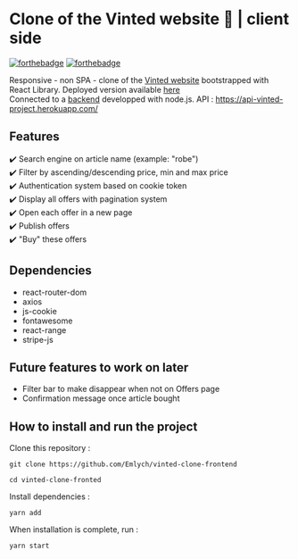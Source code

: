 # Clone of the Vinted website 👚 | client side

[![forthebadge](http://forthebadge.com/images/badges/built-with-love.svg)](http://forthebadge.com) [![forthebadge](https://forthebadge.com/images/badges/works-on-my-machine.svg)](https://forthebadge.com)

Responsive - non SPA - clone of the [Vinted website](https://www.vinted.fr/) bootstrapped with React Library. Deployed version available [here](https://vinted-clone-eld.netlify.app)<br>
Connected to a [backend](https://github.com/Emlych/Vinted-clone) developped with node.js.
API : https://api-vinted-project.herokuapp.com/

## Features

✔️ Search engine on article name (example: "robe")<br>
✔️ Filter by ascending/descending price, min and max price <br>
✔️ Authentication system based on cookie token<br>
✔️ Display all offers with pagination system<br>
✔️ Open each offer in a new page<br>
✔️ Publish offers<br>
✔️ "Buy" these offers<br>

## Dependencies

- react-router-dom
- axios
- js-cookie
- fontawesome
- react-range
- stripe-js

## Future features to work on later

- Filter bar to make disappear when not on Offers page
- Confirmation message once article bought

## How to install and run the project

Clone this repository :

`git clone https://github.com/Emlych/vinted-clone-frontend`

`cd vinted-clone-fronted`

Install dependencies :

`yarn add `

When installation is complete, run :

`yarn start`
